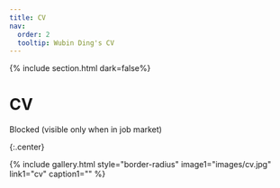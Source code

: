 ```yaml
---
title: CV
nav:
  order: 2
  tooltip: Wubin Ding's CV
---
```


{% include section.html dark=false%}
# <i class="fas fa-book-open fa-lg"></i>CV
<p>Blocked (visible only when in job market)</p>

{:.center}

{%
  include gallery.html style="border-radius"
  image1="images/cv.jpg"
  link1="cv"
  caption1=""
%}